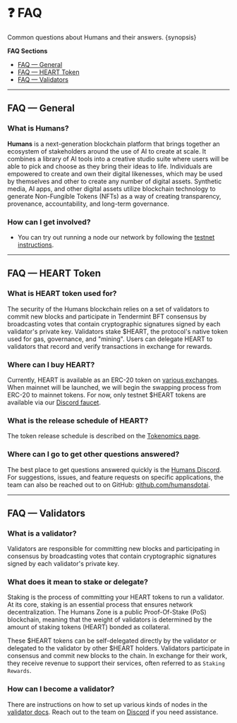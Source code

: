 # ❓ FAQ

Common questions about Humans and their answers. {synopsis}

**FAQ Sections**
- [FAQ — General](#faq-general)
- [FAQ — HEART Token](#faq-heart-token)
- [FAQ — Validators](#faq-validators)

---
## FAQ — General 

### What is Humans?

**Humans** is a next-generation blockchain platform that brings together an ecosystem of stakeholders around the use of AI to create at scale. It combines a library of AI tools into a creative studio suite where users will be able to pick and choose as they bring their ideas to life. Individuals are empowered to create and own their digital likenesses, which may be used by themselves and other to create any number of digital assets. Synthetic media, AI apps, and other digital assets utilize blockchain technology to generate Non-Fungible Tokens (NFTs) as a way of creating transparency, provenance, accountability, and long-term governance.

### How can I get involved?

* You can try out running a node our network by following the [testnet instructions](/run-nodes/testnet/node-daemon.md).

--- 
## FAQ — HEART Token

### What is HEART token used for?

The security of the Humans blockchain relies on a set of validators to commit new blocks and participate in Tendermint BFT consensus by broadcasting votes that contain cryptographic signatures signed by each validator's private key. Validators stake $HEART, the protocol's native token used for gas, governance, and "mining". Users can delegate HEART to validators that record and verify transactions in exchange for rewards.

### Where can I buy HEART?

Currently, HEART is available as an ERC-20 token on [various exchanges](https://www.coingecko.com/en/coins/humans-ai#markets).
When mainnet will be launched, we will begin the swapping process from ERC-20 to mainnet tokens.
For now, only testnet $HEART tokens are available via our [Discord faucet](https://discord.com/channels/999302051538411671/1039540296540770385).

### What is the release schedule of HEART?

The token release schedule is described on the [Tokenomics page](../learn/tokenomics.md).

### Where can I go to get other questions answered?

The best place to get questions answered quickly is the [Humans Discord](https://discord.gg/humansdotai). For suggestions, issues, and feature requests on specific applications, the team can also be reached out to on GitHub: [github.com/humansdotai](https://github.com/humansdotai).

---

## FAQ — Validators

### What is a validator?

Validators are responsible for committing new blocks and participating in consensus by broadcasting votes that contain cryptographic signatures signed by each validator's private key.

### What does it mean to stake or delegate?

Staking is the process of committing your HEART tokens to run a validator. At its core, staking is an essential process that ensures network decentralization. The Humans Zone is a public Proof-Of-Stake (PoS) blockchain, meaning that the weight of validators is determined by the amount of staking tokens (HEART) bonded as collateral.

These $HEART tokens can be self-delegated directly by the validator or delegated to the validator by other $HEART holders. Validators participate in consensus and commit new blocks to the chain.
In exchange for their work, they receive revenue to support their services, often referred to as `Staking Rewards`.

### How can I become a validator?

There are instructions on how to set up various kinds of nodes in the [validator docs](/run-nodes/validators/validating-on-testnet.html). Reach out to the team on [Discord](https://discord.gg/humansdotai) if you need assistance.
